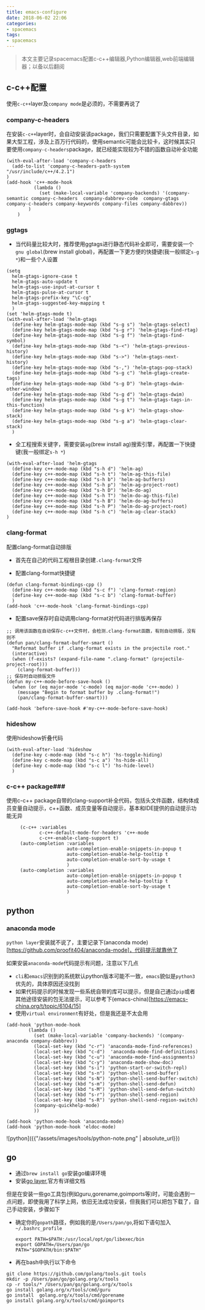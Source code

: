 ```yaml
---
title: emacs-configure
date: 2018-06-02 22:06
categories:
- spacemacs
tags:
- spacemacs
---
```


>本文主要记录spacemacs配置c-c++编辑器,Python编辑器,web前端编辑器；以备以后翻阅

## c-c++配置 ##

使用`c-c++`layer及`company mode`是必须的，不需要再说了

### company-c-headers ###

在安装`c-c++`layer时，会自动安装该package，我们只需要配置下头文件目录，如果大型工程，涉及上百万行代码的，使用semantic可能会比较卡，这时候其实只要使用`company-c-headers`package，就已经能实现较为不错的函数自动补全功能

``` emacs-lisp
(with-eval-after-load 'company-c-headers
  (add-to-list 'company-c-headers-path-system "/usr/include/c++/4.2.1")
)
(add-hook 'c++-mode-hook
          (lambda ()
            (set (make-local-variable 'company-backends) '(company-semantic company-c-headers  company-dabbrev-code  company-gtags company-c-headers company-keywords company-files company-dabbrev))
        )
    )
```

### ggtags ###

* 当代码量比较大时，推荐使用ggtags进行静态代码补全即可，需要安装一个`gnu global`(brew install global)，再配置一下更方便的快捷键(我一般绑定`s-g *`)和一些个人设置

``` emacs-lisp
(setq
  helm-gtags-ignore-case t
  helm-gtags-auto-update t
  helm-gtags-use-input-at-cursor t
  helm-gtags-pulse-at-cursor t
  helm-gtags-prefix-key "\C-cg"
  helm-gtags-suggested-key-mapping t
  )
(set 'helm-gtags-mode t)
(with-eval-after-load 'helm-gtags
  (define-key helm-gtags-mode-map (kbd "s-g s") 'helm-gtags-select)
  (define-key helm-gtags-mode-map (kbd "s-g r") 'helm-gtags-find-rtag)
  (define-key helm-gtags-mode-map (kbd "s-g f") 'helm-gtags-find-symbol)
  (define-key helm-gtags-mode-map (kbd "s-<") 'helm-gtags-previous-history)
  (define-key helm-gtags-mode-map (kbd "s->") 'helm-gtags-next-history)
  (define-key helm-gtags-mode-map (kbd "s-,") 'helm-gtags-pop-stack)
  (define-key helm-gtags-mode-map (kbd "s-g c") 'helm-gtags-create-tags)
  (define-key helm-gtags-mode-map (kbd "s-g D") 'helm-gtags-dwim-other-window)
  (define-key helm-gtags-mode-map (kbd "s-g d") 'helm-gtags-dwim)
  (define-key helm-gtags-mode-map (kbd "s-g t") 'helm-gtags-tags-in-this-function)
  (define-key helm-gtags-mode-map (kbd "s-g k") 'helm-gtags-show-stack)
  (define-key helm-gtags-mode-map (kbd "s-g a") 'helm-gtags-clear-stack)
  )
```
* 全工程搜索关键字，需要安装`ag`(brew install ag)搜索引擎，再配置一下快捷键(我一般绑定`s-h *`)

``` emacs-lisp
(with-eval-after-load 'helm-gtags
  (define-key c++-mode-map (kbd "s-h d") 'helm-ag)
  (define-key c++-mode-map (kbd "s-h t") 'helm-ag-this-file)
  (define-key c++-mode-map (kbd "s-h b") 'helm-ag-buffers)
  (define-key c++-mode-map (kbd "s-h p") 'helm-ag-project-root)
  (define-key c++-mode-map (kbd "s-h D") 'helm-do-ag)
  (define-key c++-mode-map (kbd "s-h T") 'helm-do-ag-this-file)
  (define-key c++-mode-map (kbd "s-h B") 'helm-do-ag-buffers)
  (define-key c++-mode-map (kbd "s-h P") 'helm-do-ag-project-root)
  (define-key c++-mode-map (kbd "s-h c") 'helm-ag-clear-stack)
) 
```

<!-- ### semantic ### -->

<!-- semantic是emacs重要的动态代码解析工具，对于第一次打开一个工程的代码文件，他会自动扫描头文件库及buffer中的关键字，生成一个semanticdb数据库；动态自动补全的原材料就从中来； -->

<!-- 它是(cedet)[http://cedet.sourceforge.net]主要组成部分，也可以安装官方的介绍直接安装`cedet`，省心 -->

<!-- 它包含几种常用的mode -->

<!-- | global-semanticdb-minor-mode                     | 支持semanticdb                                                            | 必须              | -->
<!-- | global-semantic-mru-bookmark-mode                | 支持动态生成标签，可以通过global-semantic-switch-tag 来支持动态标签间跳转 | -                 | -->
<!-- | global-cedet-m3-minor-mode                       | 激活cedet菜单，通过右键使用                                               | -                 | -->
<!-- | global-semantic-highlight-func-mode              | 高亮当前标签第一行，例如函数名，类名                                      | -                 | -->
<!-- | global-semantic-stickyfunc-mode                  | 将当前标签名放在buffer顶部                                                | -                 | -->
<!-- | global-semantic-decoration-mode                  | 使用semantic-decoration-styles中定义的风格作为tags的分割                  | -                 | -->
<!-- | global-semantic-idle-local-symbol-highlight-mode | 高亮光标所在tags                                                          | - | -->
<!-- | global-semantic-idle-scheduler-mode              | 空闲时间自动分析源文件                                                    | 必须              | -->
<!-- | global-semantic-idle-completions-mode            | 触发自动补全                                                              | 必须              | -->
<!-- | global-semantic-idle-summary-mode                | 显示tags信息                                                              | 必须              | -->
<!-- | global-semantic-show-unmatched-syntax-mode       | 显示哪些元素无法被当前解析器解析                                          | -                 | -->
<!-- | global-semantic-show-parse-states-mode           | 显示当前解析源文件进度                                                    | -                 | -->
<!-- | global-semantic-highlight-edits-mode             | 高亮显示当前buffer哪些还没有被解析起增量处理过                            | -                 | -->

  
<!-- semantic优化 -->

<!--   * 如果使用gcc，则`(require 'semantic/bocine/gcc)`可以帮我们自动搜索系统头文件目录 -->
<!--   * 使用ede工程，限制搜索范围 -->
<!--   * `(semantic-add-system-include "~/exp/include/boost_1_37" 'c++-mode)`显示的限定tags搜索范围 -->
<!--   * 对于关键目录，首先显示的产生tags db；例如使用`semanticdb-create-ebrowse-database`或者`semanticdb-create-cscope-database` -->
<!--   * 对于特定的模式，去除某些搜索目录 -->

<!--   ``` emacs-lisp -->
<!--   (setq-mode-local c-mode semanticdb-find-default-throttle -->
<!--                  '(project unloaded system recursive)) -->
<!--   ``` -->
<!--   * 通过`semantic-idle-scheduler-idle-time`设置进入idle time的时间，默认1s -->
<!--   * 很多函数库将所有的宏定义存放在若干个文件中，可以使用`semantic-lex-c-preprocessor-symbol-file`来分析文件，并使用其中的宏定义，例如引入Qt4函数库 -->

<!--   ``` emacs-lisp -->
<!--   (setq qt4-base-dir "/usr/include/qt4") -->
<!-- (semantic-add-system-include qt4-base-dir 'c++-mode) -->
<!-- (add-to-list 'auto-mode-alist (cons qt4-base-dir 'c++-mode)) -->
<!-- (add-to-list 'semantic-lex-c-preprocessor-symbol-file (concat qt4-base-dir "/Qt/qconfig.h")) -->
<!-- (add-to-list 'semantic-lex-c-preprocessor-symbol-file (concat qt4-base-dir "/Qt/qconfig-dist.h")) -->
<!-- (add-to-list 'semantic-lex-c-preprocessor-symbol-file (concat qt4-base-dir "/Qt/qglobal.h")) -->
<!--   ``` -->
  
<!--   获取标签信息 -->
  
<!--     * `semantic-ia-show-doc`: 显示光标下函数或变量的基本信息; 变量显示声明的信息，函数则显示定义方式 -->
<!--     * `semantic-ia-show-summary`: 和上几乎一致 -->
<!--     * `semantic-ia-describe-class`: 查询类信息 -->
    
<!--   代码导航 -->
  
<!--     * `semantic-ia-fast-jump`: 跳转到申明处 -->
<!--     * `semantic-mrub-switch-tag`: return back, 仅在`semantic-mrub-bookmark-mode`minor mode模式下使用 -->
<!--     * `semantic-complete-jump(-local)`: 跳转到本文件(本项目) -->
<!--     * `semantic-analyze-proto-impl-toggle`: 在函数申明和实现间跳转 -->
<!--     * `semantic-decoration-include-visit`: 跳转到头文件 -->
<!--     * `semantic-next(previous)-tag`: 字面翻译即可 -->
<!--     * `senator-go-to-up-reference`: 跳到父标签，需要实测效果 -->
<!--     * `semantic-symref`: 查找标签引用处 -->
<!--     * `semantic-symref-symbol`: 查找手动输入的标签名 -->
<!--     * `senator-kill-tag`, `senator-yank-tag`, `senator-copy-tag` -->

<!-- 目前我的semantic使用还是非常基本的 -->

<!-- ``` emacs-lisp -->
<!-- (require 'cc-mode) -->
<!-- (require 'semantic) -->
<!-- (global-semanticdb-minor-mode 1) -->
<!-- (global-semantic-idle-scheduler-mode 1) -->
<!-- (global-semantic-highlight-func-mode 1) ;; active highlighting of first line for current tag -->
<!-- (global-semantic-stickyfunc-mode 1) ;; activates mode when name of current tag will be shown in top line of buffer -->
<!-- (global-semantic-idle-local-symbol-highlight-mode 1) ;; activates highlighting of local names that are the same as name of tag under cursor; -->
<!-- (global-semantic-idle-scheduler-mode 1) ;; activates automatic parsing of source code in the idle time; -->
<!-- (require 'semantic/ia) -->
<!-- (require 'semantic/bovine/gcc) -->
<!-- ``` -->


### clang-format ###

配置clang-format自动排版

* 首先在自己的代码工程根目录创建`.clang-format`文件

  
* 配置clang-format快捷键

``` emacs-lisp
(defun clang-format-bindings-cpp ()
  (define-key c++-mode-map (kbd "s-c f") 'clang-format-region)
  (define-key c++-mode-map (kbd "s-c b") 'clang-format-buffer)
  )
(add-hook 'c++-mode-hook 'clang-format-bindings-cpp)
```

* 配置save保存时自动调用clang-format对代码进行排版再保存

``` emacs-lisp
;; 调用该函数在自动保存c-c++文件时，会检测.clang-format函数，有则自动排版，没有则不
(defun pan/clang-format-buffer-smart ()
  "Reformat buffer if .clang-format exists in the projectile root."
  (interactive)
  (when (f-exists? (expand-file-name ".clang-format" (projectile-project-root)))
    (clang-format-buffer)))
;; 保存时自动排版文件
(defun my-c++-mode-before-save-hook ()
  (when (or (eq major-mode 'c-mode) (eq major-mode 'c++-mode) )
    (message "Begin to format buffer by .clang-format!")
    (pan/clang-format-buffer-smart)))

(add-hook 'before-save-hook #'my-c++-mode-before-save-hook)
```

### hideshow ###

使用hideshow折叠代码

``` emacs-lisp
(with-eval-after-load 'hideshow
  (define-key c-mode-map (kbd "s-c h") 'hs-toggle-hiding)
  (define-key c-mode-map (kbd "s-c a") 'hs-hide-all)
  (define-key c-mode-map (kbd "s-c l") 'hs-hide-level)
  )
```

### c-c++ package###

使用c-c++ package自带的clang-support补全代码，包括头文件函数，结构体成员变量自动提示，c++函数、成员变量等自动提示，基本和IDE提供的自动提示功能无异

``` emacs-lisp
     (c-c++ :variables
            c-c++-default-mode-for-headers 'c++-mode
            c-c++-enable-clang-support t)
     (auto-completion :variables
                      auto-completion-enable-snippets-in-popup t
                      auto-completion-enable-help-tooltip t
                      auto-completion-enable-sort-by-usage t
                      )
     (auto-completion :variables
                      auto-completion-enable-snippets-in-popup t
                      auto-completion-enable-help-tooltip t
                      auto-completion-enable-sort-by-usage t
                      )
```



  

 
  
## python ##

### anaconda mode ###

`python layer`安装就不说了，主要记录下(anaconda mode)[https://github.com/proofit404/anaconda-mode]，代码提示就靠他了

如果安装`anaconda-mode`代码提示有问题，注意以下几点

  * `cli`和`emacs`识别到的系统默认python版本可能不一致，`emacs`貌似是`python3`优先的，具体原因还没找到
  * 如果代码提示的时候发现一些系统自带的库可以提示，但是自己通过`pip`或者其他途径安装的包无法提示，可以参考下(emacs-china)[https://emacs-china.org/t/topic/6104/15]
  * 使用`virtual environment`有好处，但是我还是不太会用
  
  ``` emacs-lisp
  (add-hook 'python-mode-hook
          (lambda ()
            (set (make-local-variable 'company-backends) '(company-anaconda company-dabbrev))
            (local-set-key (kbd "c-r") 'anaconda-mode-find-references)
            (local-set-key (kbd "c-d")  'anaconda-mode-find-definitions)
            (local-set-key (kbd "c-u") 'anaconda-mode-find-assignments)
            (local-set-key (kbd "c-y") 'anaconda-mode-show-doc)
            (local-set-key (kbd "s-i") 'python-start-or-switch-repl)
            (local-set-key (kbd "s-n") 'python-shell-send-buffer)
            (local-set-key (kbd "s-N") 'python-shell-send-buffer-switch)
            (local-set-key (kbd "s-m") 'python-shell-send-defun)
            (local-set-key (kbd "s-M") 'python-shell-send-defun-switch)
            (local-set-key (kbd "s-r") 'python-shell-send-region)
            (local-set-key (kbd "s-R") 'python-shell-send-region-switch)
            (company-quickhelp-mode)
            ))

(add-hook 'python-mode-hook 'anaconda-mode)
(add-hook 'python-mode-hook 'eldoc-mode)

  ```
![python]({{"/assets/images/tools/python-note.png" | absolute_url}})


## go ##

  * 通过`brew install go`安装go编译环境
  * 安装[go layer](https://github.com/syl20bnr/spacemacs/tree/master/layers/%2Blang/go),官方有详细文档
  
  但是在安装一些go工具包(例如guru,gorename,goimports等)时，可能会遇到一点问题，即使我用了科学上网，依旧无法成功安装，但我我们可以把包下载了，自己手动安装，步骤如下
  
  * 确定你的`gopath`路径，例如我的是`/Users/pan/go`,将如下语句加入`~/.bashrc_profile`

    ``` shell
    export PATH=$PATH:/usr/local/opt/go/libexec/bin
    export GOPATH=/Users/pan/go
    PATH="$GOPATH/bin:$PATH"
    ```
  * 再在bash中执行以下命令
  
  ``` shell
  git clone https://github.com/golang/tools.git tools
  mkdir -p /Users/pan/go/golang.org/x/tools
  cp -r tools/* /Users/pan/go/golang.org/x/tools
  go install golang.org/x/tools/cmd/guru
  go install  golang.org/x/tools/cmd/gorename
  go install golang.org/x/tools/cmd/goimports
  ```


